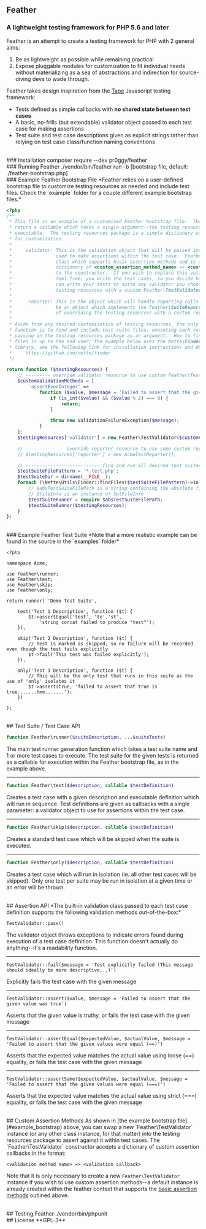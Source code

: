 ## Feather
### A lightweight testing framework for PHP 5.6 and later

Feather is an attempt to create a testing framework for PHP with 2 general aims:

1. Be as lightweight as possible while remaining practical
2. Expose pluggable modules for customization to fit individual needs without materializing as a sea of abstractions and indirection for source-diving devs to wade through.

Feather takes design inspiration from the [Tape](https://github.com/substack/tape) Javascript testing framework:

- Tests defined as simple callbacks with **no shared state between test cases**
- A basic, no-frills (but extendable) validator object passed to each test case for making assertions
- Test suite and test case descriptions given as explicit strings rather than relying on test case class/function naming conventions

<br>
### Installation
	composer require --dev pr0ggy/feather

<br>
### Running Feather
	./vendor/bin/feather run -b [bootstrap file, default: ./feather-bootstrap.php]

<br>
### <a name="example_bootstrap"></a>Example Feather Bootstrap File
*Feather relies on a user-defined bootstrap file to customize testing resources as needed and include test files.  Check the `example` folder for a couple different example bootstrap files.*

```php
<?php
/**
 * This file is an example of a customized Feather bootstrap file.  The bootstrap must define and
 * return a callable which takes a single argument--the testing resources passed in from the Feather
 * executable.  The testing resources package is a simple dictionary with the following keys available
 * for customization:
 *
 *     validator: This is the validation object that will be passed into each test case definition and
 *                used to make assertions within the test case.  Feather ships with a TestValidator
 *                class which supports basic assertion methods and is also customizable by passing a
 *                dictionary of <custom_assertion_method_name> => <custom_assertion_method_callback>
 *                to the constructor.  If you wish to replace this validation class with a custom class,
 *                feel free; you write the test cases, so you decide how the validator will be used and
 *                can write your tests to suite any validator you choose.  An example of overriding the
 *                testing resources with a custom Feather\TestValidator instance can be found below.
 *
 *      reporter: This is the object which will handle reporting calls from the test runner.  It must
 *                be an object which implements the Feather\SuiteReporter interface.  An ad-hoc example
 *                of overriding the testing resources with a custom reporter instance can be found below.
 *
 * Aside from any desired customization of testing resources, the only requirement of the bootstrap
 * function is to find and include test suite files, executing each returned test suite callback by
 * passing in the testing resources package as an argument.  How to find and loop over the test suite
 * files is up to the end user; the example below uses the Nette\Finder library. To use the Nette\Finder
 * library, see the following link for installation instructions and documentation:
 *     https://github.com/nette/finder
 */

return function ($testingResources) {
    // --------- override validator resource to use custom Feather\TestValidator instance ----------
    $customValidationMethods = [
		'assertEvenInteger' =>
		    function ($value, $message = 'Failed to assert that the given value was an even integer') {
				if (is_int($value) && ($value % 2) === 0) {
					return;
				}

				throw new ValidationFailureException($message);
		    }
    ];
    $testingResources['validator'] = new Feather\TestValidator($customValidationMethods);

    // -------------- override reporter resource to use some custom reporter instance --------------
    // $testingResources['reporter'] = new AcmeTestReporter();

    // --------------------------- find and run all desired test suites ----------------------------
    $testSuiteFilePattern = '*.test.php';
    $testSuiteDir = dirname(__FILE__);
    foreach (\Nette\Utils\Finder::findFiles($testSuiteFilePattern)->in($testSuiteDir) as $absTestSuiteFilePath => $fileInfo) {
		// $absTestSuiteFilePath is a string containing the absolute filename with path
		// $fileInfo is an instance of SplFileInfo
		$testSuiteRunner = require $absTestSuiteFilePath;
		$testSuiteRunner($testingResources);
    }
};
```


<br>
### Example Feather Test Suite
*Note that a more realistic example can be found in the source in the `examples` folder*

	<?php

	namespace Acme;
	
	use Feather\runner;
	use Feather\test;
	use Feather\skip;
	use Feather\only;

	return runner( 'Demo Test Suite',

	    test('Test 1 Description', function ($t) {
	    	$t->assertEqual('test', 'te'.'st',
	    		'string concat failed to produce "test"');
	    }),

	    skip('Test 2 Description', function ($t) {
	    	// Test is marked as skipped, so no failure will be recorded even though the test fails explicitly
	    	$t->fail('This test was failed explicitly');
	    }),
	    
	    only('Test 3 Description', function ($t) {
	    	// This will be the only test that runs in this suite as the use of 'only' isolates it
	    	$t->assert(true, 'failed to assert that true is true.......hmm.......');
	    })

	);

<br>
## Test Suite / Test Case API 

```php
function Feather\runner($suiteDescription, ...$suiteTests)
```
The main test runner generation function which takes a test suite name and 1 or more test cases to execute.  The test suite for the given tests is returned as a callable for execution within the Feather bootstrap file, as in the example above.

---

```php
function Feather\test($description, callable $testDefinition)
```
Creates a test case with a given description and executable definition which will run in sequence.  Test definitions are given as callbacks with a single parameter: a validator object to use for assertions within the test case.

---

```php
function Feather\skip($description, callable $testDefinition)
```
Creates a standard test case which will be skipped when the suite is executed.

---

```php
function Feather\only($description, callable $testDefinition)
```
Creates a test case which will run in isolation (ie. all other test cases will be skipped).  Only one test per suite may be run in isolation at a given time or an error will be thrown.

<br>
## <a name="basic_assertions"></a>Assertion API
*The built-in validation class passed to each  test case definition supports the following validation methods out-of-the-box:*

```
TestValidator::pass()
```
The validator object throws exceptions to indicate errors found during execution of a test case definition.  This function doesn't actually do anything--it's a readability function.

---

```
TestValidator::fail($message = 'Test explicitly failed (This message should ideally be more descriptive...)')
```
Explicitly fails the test case with the given message

---

```
TestValidator::assert($value, $message = 'Failed to assert that the given value was true')
```
Asserts that the given value is truthy, or fails the test case with the given message

---

```
TestValidator::assertEqual($expectedValue, $actualValue, $message = 'Failed to assert that the given values were equal (==)')
```
Asserts that the expected value matches the actual value using loose (==) equality, or fails the test case with the given message

---

```
TestValidator::assertSame($expectedValue, $actualValue, $message = 'Failed to assert that the given values were equal (===)')
```
Asserts that the expected value matches the actual value using strict (===) equality, or fails the test case with the given message

<br>
## Custom Assertion Methods
As shown in [the example bootstrap file](#example_bootstrap) above, you can swap a new `Feather\TestValidator` instance (or any other class instance, for that matter) into the testing resources package to assert against it within test cases.  The `Feather\TestValidator` constructor accepts a dictionary of custom assertion callbacks in the format:

	<validation method name> => <validation callback>
	
Note that it is only necessary to create a new `Feather\TestValidator` instance if you wish to use custom assertion methods--a default instance is already created within the feather context that supports the [basic assertion methods](#basic_assertions) outlined above.

<br>
## Testing Feather
	./vendor/bin/phpunit

<br>
## License
**GPL-3**